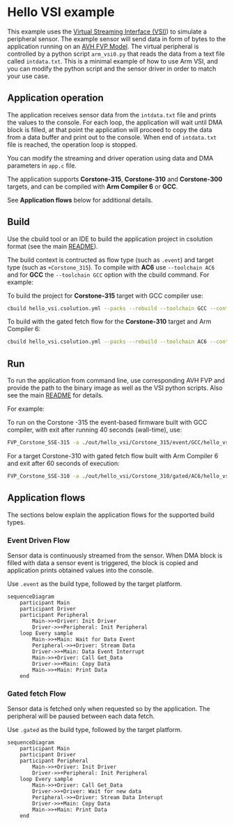 # Hello VSI example

This example uses the [Virtual Streaming Interface (VSI)](https://arm-software.github.io/AVH/main/simulation/html/group__arm__vsi.html)) to simulate a peripheral sensor. The example sensor will send data in form of bytes to the application running on an [AVH FVP Model](https://arm-software.github.io/AVH/main/overview/html/index.html). The virtual peripheral is controlled by a python script `arm_vsi0.py` that reads the data from a text file called `intdata.txt`. This is a minimal example of how to use Arm VSI, and you can modify the python script and the sensor driver in order to match your use case.


## Application operation

The application receives sensor data from the `intdata.txt` file and prints the values to the console. For each loop, the application will wait until DMA block is filled, at that point the application will proceed to copy the data from a data buffer and print out to the console. When end of `intdata.txt` file is reached, the operation loop is stopped.

You can modify the streaming and driver operation using data and DMA parameters in `app.c` file.

The application supports **Corstone-315**, **Corstone-310** and **Corstone-300** targets, and can be compiled with **Arm Compiler 6** or **GCC**.

See **Application flows** below for additional details.

## Build

Use the cbuild tool or an IDE to build the application project in csolution format (see the main [README](../README.md)).

The build context is contructed as flow type (such as `.event`) and target type (such as `+Corstone_315`). To compile with **AC6** use `--toolchain AC6` and for **GCC** the `--toolchain GCC` option with the cbuild command. For example:

To build the project for **Corstone-315** target with GCC compiler use:

```bash
cbuild hello_vsi.csolution.yml --packs --rebuild --toolchain GCC --context .event+Corstone_315
```

To build with the gated fetch flow for the **Corstone-310** target and Arm Compiler 6: 

```bash
cbuild hello_vsi.csolution.yml --packs --rebuild --toolchain AC6 --context .gated+Corstone_310
```

## Run

To run the application from command line, use corresponding AVH FVP and provide the path to the binary image as well as the VSI python scripts. Also see the main [README](../README.md) for details.

For example:

To run on the Corstone -315 the event-based firmware built with GCC compiler, with exit after running 40 seconds (wall-time), use:

```bash
FVP_Corstone_SSE-315 -a ./out/hello_vsi/Corstone_315/event/GCC/hello_vsi.elf -C mps4_board.v_path=./source/vsi/data_sensor_py/ --timelimit 40
```

For a target Corstone-310 with gated fetch flow built with Arm Compiler 6 and exit after 60 seconds of execution:

```bash
FVP_Corstone_SSE-310 -a ./out/hello_vsi/Corstone_310/gated/AC6/hello_vsi.axf -C mps3_board.v_path=./source/vsi/data_sensor_py/ --timelimit 40
```


## Application flows

The sections below explain the application flows for the supported build types.

### Event Driven Flow

Sensor data is continuously streamed from the sensor. When DMA block is filled with data a sensor event is triggered, the block is copied and application prints obtained values into the console.

Use `.event` as the build type, followed by the target platform.

```mermaid
sequenceDiagram
    participant Main
    participant Driver
    participant Peripheral
        Main->>+Driver: Init Driver 
        Driver->>+Peripheral: Init Peripheral
    loop Every sample
        Main->>+Main: Wait for Data Event
        Peripheral->>+Driver: Stream Data
        Driver->>+Main: Data Event Interrupt
        Main->>+Driver: Call Get_Data
        Driver->>+Main: Copy Data
        Main->>+Main: Print Data
    end
```

### Gated fetch Flow

Sensor data is fetched only when requested so by the application. The peripheral will be paused between each data fetch.

Use `.gated` as the build type, followed by the target platform.

```mermaid
sequenceDiagram
    participant Main
    participant Driver
    participant Peripheral
        Main->>+Driver: Init Driver 
        Driver->>+Peripheral: Init Peripheral
    loop Every sample 
        Main->>+Driver: Call Get_Data
        Driver->>+Driver: Wait for new data
        Peripheral->>+Driver: Stream Data Interupt
        Driver->>+Main: Copy Data
        Main->>+Main: Print Data
    end
```
